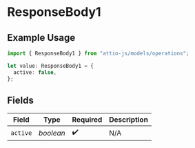 # ResponseBody1

## Example Usage

```typescript
import { ResponseBody1 } from "attio-js/models/operations";

let value: ResponseBody1 = {
  active: false,
};
```

## Fields

| Field              | Type               | Required           | Description        |
| ------------------ | ------------------ | ------------------ | ------------------ |
| `active`           | *boolean*          | :heavy_check_mark: | N/A                |